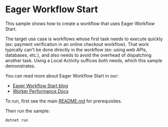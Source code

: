 # Eager Workflow Start

This sample shows how to create a workflow that uses Eager Workflow Start.

The target use case is workflows whose first task needs to execute quickly (ex: payment verification in an online checkout workflow). That work typically can't be done directly in the workflow (ex: using web APIs, databases, etc.), and also needs to avoid the overhead of dispatching another task. Using a Local Activity suffices both needs, which this sample demonstrates.

You can read more about Eager Workflow Start in our:

- [Eager Workflow Start blog](https://temporal.io/blog/improving-latency-with-eager-workflow-start)
- [Worker Performance Docs](https://docs.temporal.io/develop/worker-performance#eager-workflow-start)

To run, first see the main [README.md](../../README.md) for prerequisites.

Then run the sample:

    dotnet run